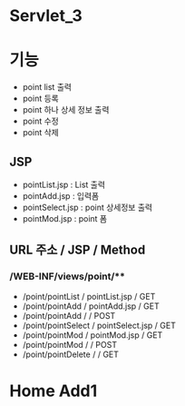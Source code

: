 # Servlet_3

# 기능
- point list 출력
- point 등록
- point 하나 상세 정보 출력
- point 수정 
- point 삭제
 
 ## JSP
 - pointList.jsp		: List 출력
 - pointAdd.jsp			: 입력폼
 - pointSelect.jsp		: point 상세정보 출력
 - pointMod.jsp			: point 폼
 
 ## 	URL 주소			/		JSP				/	Method
 
 ###	/WEB-INF/views/point/**
 - /point/pointList 	/	pointList.jsp		/	GET
 - /point/pointAdd	 	/	pointAdd.jsp		/	GET
 - /point/pointAdd 		/						/	POST
 - /point/pointSelect 	/	pointSelect.jsp		/	GET
 - /point/pointMod	 	/	pointMod.jsp		/	GET
 - /point/pointMod	 	/						/	POST
 - /point/pointDelete 	/						/	GET
 
 # Home Add1
 
